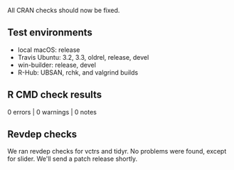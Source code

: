 
All CRAN checks should now be fixed.

## Test environments

* local macOS: release
* Travis Ubuntu: 3.2, 3.3, oldrel, release, devel
* win-builder: release, devel
* R-Hub: UBSAN, rchk, and valgrind builds


## R CMD check results

0 errors | 0 warnings | 0 notes


## Revdep checks

We ran revdep checks for vctrs and tidyr. No problems were found, except for slider. We'll send a patch release shortly.
